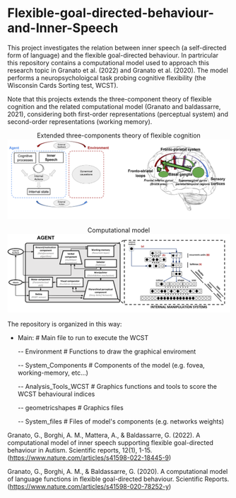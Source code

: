 # Flexible-goal-directed-behaviour-and-Inner-Speech

This project investigates the relation between inner speech (a self-directed form of language) and the flexible goal-directed behaviour. In partricular this repository contains a computational model used to approach this research topic in Granato et al. (2022) and Granato et al. (2020). The model performs a neuropsycholoigcal task probing cognitive flexibility (the Wisconsin Cards Sorting test, WCST).

Note that this projects extends the three-component theory of flexible cognition and the related computational model (Granato and baldassarre, 2021), considering both first-order representations (perceptual system) and second-order representations (working memory).

<p align="center">
Extended three-components theory of flexible cognition

  <img src="https://github.com/GiovanniGranato/Flexible-goal-directed-behaviour-and-Inner-Speech/blob/master/ETCT.png?raw=true" width="1000" title="hover text">
</p>

<p align="center">
Computational model

  <img src="https://github.com/GiovanniGranato/Flexible-goal-directed-behaviour-and-Inner-Speech/blob/master/Functional_and_computational_schema.png?raw=true" width="1000" title="hover text">
</p>

The repository is organized in this way:

- Main:                                                                                       # Main file to run to execute the WCST

    -- Environment                                                                            # Functions to draw the graphical enviroment
    
    -- System_Components                                                                      # Components of the model (e.g. fovea, working-memory, etc...)
    
    -- Analysis_Tools_WCST                                                                    # Graphics functions and tools to score the WCST behavioural indices
    
    -- geometricshapes                                                                        # Graphics files 
    
    -- System_files                                                                           # Files of model's components (e.g. networks weights)
      
      
      
Granato, G., Borghi, A. M., Mattera, A., & Baldassarre, G. (2022). A computational model of inner speech supporting flexible goal-directed behaviour in Autism. Scientific reports, 12(1), 1-15. (https://www.nature.com/articles/s41598-022-18445-9)

Granato, G., Borghi, A. M., & Baldassarre, G. (2020). A computational model of language functions in flexible goal-directed behaviour. Scientific Reports. (https://www.nature.com/articles/s41598-020-78252-y)


